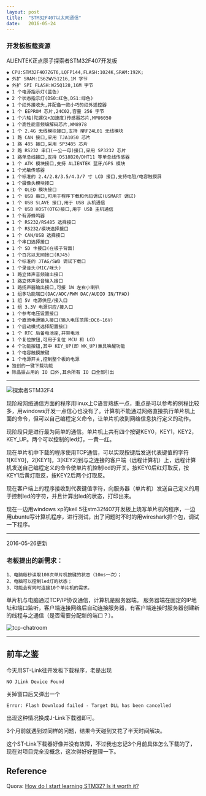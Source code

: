 ```yaml
---
layout: post
title:  "STM32F407以太网通信"
date:   2016-05-24
---
```


### 开发板板载资源


ALIENTEK正点原子探索者STM32F407开发板

```
◆ CPU:STM32F407ZGT6,LQFP144,FLASH:1024K,SRAM:192K;
◆ 外扩 SRAM:IS62WV51216,1M 字节
◆ 外扩 SPI FLASH:W25Q128,16M 字节
◆ 1 个电源指示灯(蓝色)
◆ 2 个状态指示灯(DS0:红色,DS1:绿色)
◆ 1 个红外接收头,并配备一款小巧的红外遥控器
◆ 1 个 EEPROM 芯片,24C02,容量 256 字节
◆ 1 个六轴(陀螺仪+加速度)传感器芯片,MPU6050
◆ 1 个高性能音频编解码芯片,WM8978
◆ 1 个 2.4G 无线模块接口,支持 NRF24L01 无线模块
◆ 1 路 CAN 接口,采用 TJA1050 芯片
◆ 1 路 485 接口,采用 SP3485 芯片
◆ 2 路 RS232 串口(一公一母)接口,采用 SP3232 芯片
◆ 1 路单总线接口,支持 DS18B20/DHT11 等单总线传感器
◆ 1 个 ATK 模块接口,支持 ALIENTEK 蓝牙/GPS 模块
◆ 1 个光敏传感器
◆ 1 个标准的 2.4/2.8/3.5/4.3/7 寸 LCD 接口,支持电阻/电容触摸屏
◆ 1 个摄像头模块接口
◆ 1 个 OLED 模块接口
◆ 1 个 USB 串口,可用于程序下载和代码调试(USMART 调试)
◆ 1 个 USB SLAVE 接口,用于 USB 从机通信
◆ 1 个 USB HOST(OTG)接口,用于 USB 主机通信
◆ 1 个有源蜂鸣器
◆ 1 个 RS232/RS485 选择接口
◆ 1 个 RS232/模块选择接口
◆ 1 个 CAN/USB 选择接口
◆ 1 个串口选择接口
◆ 1 个 SD 卡接口(在板子背面)
◆ 1 个百兆以太网接口(RJ45)
◆ 1 个标准的 JTAG/SWD 调试下载口
◆ 1 个录音头(MIC/咪头)
◆ 1 路立体声音频输出接口
◆ 1 路立体声录音输入接口
◆ 1 路扬声器输出接口,可接 1W 左右小喇叭
◆ 1 组多功能端口(DAC/ADC/PWM DAC/AUDIO IN/TPAD)
◆ 1 组 5V 电源供应/接入口
◆ 1 组 3.3V 电源供应/接入口
◆ 1 个参考电压设置接口
◆ 1 个直流电源输入接口(输入电压范围:DC6~16V)
◆ 1 个启动模式选择配置接口
◆ 1 个 RTC 后备电池座,并带电池
◆ 1 个复位按钮,可用于复位 MCU 和 LCD
◆ 4 个功能按钮,其中 KEY_UP(即 WK_UP)兼具唤醒功能
◆ 1 个电容触摸按键
◆ 1 个电源开关,控制整个板的电源
◆ 独创的一键下载功能
◆ 除晶振占用的 IO 口外,其余所有 IO 口全部引出
```

----

![探索者STM32F4](http://explorerlxz.github.io/images/STM32F4.png)

现阶段网络通信方面的程序用linux上C语言熟练一点，重点是可以参考的例程比较多，用windows开发一点信心也没有了。计算机不能通过网络直接执行单片机上面的命令，但可以自己编程定义命令，让单片机收到网络信息执行定义的动作。

现阶段只是进行最为简单的通信。单片机上共有四个按键KEY0，KEY1，KEY2，KEY_UP。两个可以控制的led灯，一黄一红。

现在单片机中下载的程序使用TCP通信，可以实现按键后发送代表键值的字符1[KEY0]，2[KEY1]，3[KEY2]到与之连接的客户端（远程计算机）上，远程计算机发送自己编程定义的命令使单片机控制led的开关。按KEY0后红灯取反，按KEY1后黄灯取反，按KEY2后两个灯取反。


现在客户端上的程序接收到代表键值字符，向服务器（单片机）发送自己定义的用于控制led的字符，并且计算出led的状态，打印出来。

现在一边用windows xp的keil 5往stm32f407开发板上烧写单片机的程序，一边用ubuntu写计算机程序，进行测试，出了问题时不时的用wireshark抓个包，调试一下程序。

----

2016-05-26更新

### 老板提出的新需求：

```
1、电脑每秒读取100次单片机按键的状态（10ms一次）；
2、电脑可以控制led灯的状态；
3、可能会有同时连接10个单片机的需求。
```

单片机与电脑通过TCP/IP协议通信，计算机是服务器端。
服务器端在固定的IP地址和端口监听，客户端连接网络后自动连接服务器，有客户端连接时服务器创建新的线程与之通信（是否需要分配新的端口？）。

![tcp-chatroom](http://explorerlxz.github.io/images/tcp-chatroom.png)


----



## 前车之鉴

今天用ST-Link往开发板下载程序，老是出现

```
NO JLink Device Found
```

关掉窗口后又弹出一个

```
Error: Flash Download failed - Target DLL has been cancelled
```

出现这种情况换成J-Link下载器即可。

3个月前就遇到过同样的问题，结果今天碰到又花了半天时间解决。

这个ST-Link下载器好像并没有故障，不过我也忘记3个月前具体怎么下载的了，现在对项目完全没概念，这次得好好整理一下。





## Reference

Quora: [How do I start learning STM32? Is it worth it?](https://www.quora.com/How-do-I-start-learning-STM32-Is-it-worth-it)
